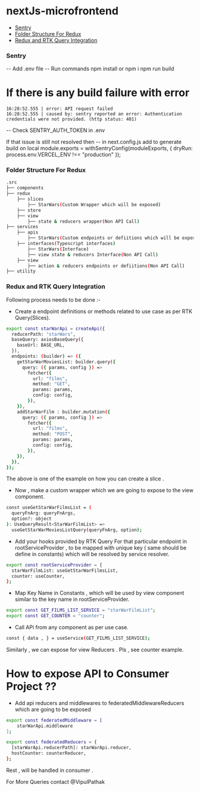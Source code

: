 # nextJs-microfrontend

- [Sentry](#Sentry) 
- [Folder Structure For Redux](#Folder-Structure-For-Redux)
- [Redux and RTK Query Integration](#Redux-and-RTK-Query-Integration) 
### Sentry
-- Add .env file
-- Run commands 
    npm install    or    npm i
    npm run build

# If there is any build failure with error 
    16:28:52.555 | error: API request failed
    16:28:52.555 | caused by: sentry reported an error: Authentication credentials were not provided. (http status: 401)
-- Check SENTRY_AUTH_TOKEN in .env

If that issue is still not resolved then
-- in next.config.js add to generate build on local
module.exports = withSentryConfig(moduleExports, {
  dryRun: process.env.VERCEL_ENV !== "production"
});

### Folder Structure For Redux

```sh
.src
├── components 
├── redux
    ├── slices
        ├── StarWars(Custom Wrapper which will be exposed)
    ├── store  
    ├── view 
        ├── state & reducers wrapper(Non API Call)
├── services   
    ├── apis
        ├── StarWars(Custom endpoints or defiitions which will be exposed to custom service)
    ├── interfaces(Typescript interfaces)
        ├── StarWars(Interface)
        ├── view state & reducers Interface(Non API Call)     
    ├── view 
        ├── action & reducers endpoints or defiitions(Non API Call)            
├── utility                  
```
### Redux and RTK Query Integration

Following process needs to be done :-

- Create a endpoint definitions or methods related to use case as per RTK Query(Slices).

```sh
export const starWarApi = createApi({
  reducerPath: "starWars",
  baseQuery: axiosBaseQuery({
    baseUrl: BASE_URL,
  }),
  endpoints: (builder) => ({
    getStarWarMoviesList: builder.query({
      query: ({ params, config }) =>
        fetcher({
          url: "films",
          method: "GET",
          params: params,
          config: config,
        }),
    }),
    addStarWarFilm : builder.mutation({
      query: ({ params, config }) =>
        fetcher({
          url: "films",
          method: "POST",
          params: params,
          config: config,
        }),
    }),
  }),
});
```
The above is one of the example on how you can create a slice . 

- Now , make a custom wrapper which we are going to expose to the view component.

```sh
const useGetStarWarFilmsList = (
  queryFnArg: queryFnArgs,
  option?: object
): UseQueryResult<StarWarFilmList> =>
  useGetStarWarMoviesListQuery(queryFnArg, option);
```

- Add your hooks provided by RTK Query For that particular endpoint in rootServiceProvider , to be mapped with unique key ( same should be define in constants) which will be resolved by service resolver.

```sh 
export const rootServiceProvider = {
  starWarFilmList: useGetStarWarFilmsList,
  counter: useCounter,
};
```

- Map Key Name in Constants , which will be used by view component similar to the key name in rootServiceProvider.

```sh
export const GET_FILMS_LIST_SERVICE = "starWarFilmList";
export const GET_COUNTER = "counter";
```

- Call APi from any component as per use case.

```sh
const { data , } = useService(GET_FILMS_LIST_SERVICE);
```

Similarly , we can expose for view Reducers . Pls , see counter example.

# How to expose API to Consumer Project ??

- Add api reducers and middlewares to federatedMiddlewareReducers which are going to be exposed 
```sh
export const federatedMiddleware = [
    starWarApi.middleware
];

export const federatedReducers = {
  [starWarApi.reducerPath]: starWarApi.reducer,
  hostCounter: counterReducer,
};

```

Rest , will be handled in consumer .

For More Queries contact @VipulPathak
